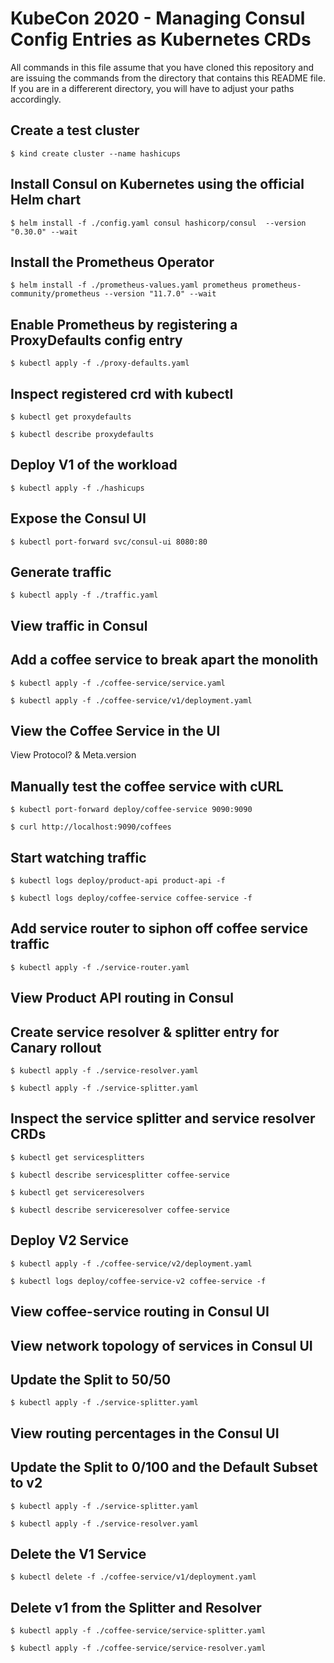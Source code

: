 # KubeCon 2020 - Managing Consul Config Entries as Kubernetes CRDs

All commands in this file assume that you have cloned this repository and are
issuing the commands from the directory that contains this README file. If you
are in a differerent directory, you will have to adjust your paths accordingly.

## Create a test cluster

```shell-session
$ kind create cluster --name hashicups
```

## Install Consul on Kubernetes using the official Helm chart

```shell-session
$ helm install -f ./config.yaml consul hashicorp/consul  --version "0.30.0" --wait
```

## Install the Prometheus Operator

```shell-session
$ helm install -f ./prometheus-values.yaml prometheus prometheus-community/prometheus --version "11.7.0" --wait
```

## Enable Prometheus by registering a ProxyDefaults config entry

```shell-session
$ kubectl apply -f ./proxy-defaults.yaml
```

## Inspect registered crd with kubectl

```shell-session
$ kubectl get proxydefaults
```

```shell-session
$ kubectl describe proxydefaults
```

## Deploy V1 of the workload

```shell-session
$ kubectl apply -f ./hashicups
```

## Expose the Consul UI

```shell-session
$ kubectl port-forward svc/consul-ui 8080:80
```

## Generate traffic

```shell-session
$ kubectl apply -f ./traffic.yaml
```

## View traffic in Consul

## Add a coffee service to break apart the monolith

```shell-session
$ kubectl apply -f ./coffee-service/service.yaml
```

```shell-session
$ kubectl apply -f ./coffee-service/v1/deployment.yaml
```

## View the Coffee Service in the UI

View Protocol? & Meta.version

## Manually test the coffee service with cURL

```shell-session
$ kubectl port-forward deploy/coffee-service 9090:9090
```

```shell-session
$ curl http://localhost:9090/coffees
```

## Start watching traffic

```shell-session
$ kubectl logs deploy/product-api product-api -f
```

```shell-session
$ kubectl logs deploy/coffee-service coffee-service -f
```

## Add service router to siphon off coffee service traffic

```shell-session
$ kubectl apply -f ./service-router.yaml
```

## View Product API routing in Consul

## Create service resolver & splitter entry for Canary rollout

```shell-session
$ kubectl apply -f ./service-resolver.yaml
```

```shell-session
$ kubectl apply -f ./service-splitter.yaml
```

## Inspect the service splitter and service resolver CRDs

```shell-session
$ kubectl get servicesplitters
```

```shell-session
$ kubectl describe servicesplitter coffee-service
````

```shell-session
$ kubectl get serviceresolvers
```

```shell-session
$ kubectl describe serviceresolver coffee-service
```

## Deploy V2 Service

```shell-session
$ kubectl apply -f ./coffee-service/v2/deployment.yaml
```

```shell-session
$ kubectl logs deploy/coffee-service-v2 coffee-service -f
```

## View coffee-service routing in Consul UI

## View network topology of services in Consul UI

## Update the Split to 50/50

```shell-session
$ kubectl apply -f ./service-splitter.yaml
```

## View routing percentages in the Consul UI

## Update the Split to 0/100 and the Default Subset to v2

```shell-session
$ kubectl apply -f ./service-splitter.yaml
```

```shell-session
$ kubectl apply -f ./service-resolver.yaml
```

## Delete the V1 Service

```shell-service
$ kubectl delete -f ./coffee-service/v1/deployment.yaml
```

## Delete v1 from the Splitter and Resolver

```shell-session
$ kubectl apply -f ./coffee-service/service-splitter.yaml
```

```shell-session
$ kubectl apply -f ./coffee-service/service-resolver.yaml
```
